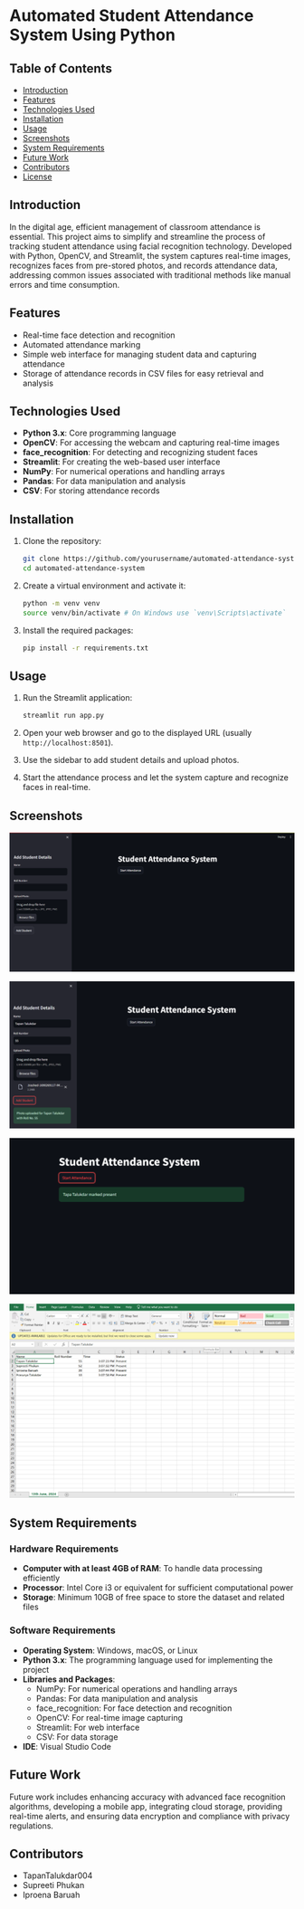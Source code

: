 # Automated Student Attendance System Using Python



## Table of Contents
- [Introduction](#introduction)
- [Features](#features)
- [Technologies Used](#technologies-used)
- [Installation](#installation)
- [Usage](#usage)
- [Screenshots](#screenshots)
- [System Requirements](#system-requirements)
- [Future Work](#future-work)
- [Contributors](#contributors)
- [License](#license)

## Introduction
In the digital age, efficient management of classroom attendance is essential. This project aims to simplify and streamline the process of tracking student attendance using facial recognition technology. Developed with Python, OpenCV, and Streamlit, the system captures real-time images, recognizes faces from pre-stored photos, and records attendance data, addressing common issues associated with traditional methods like manual errors and time consumption.

## Features
- Real-time face detection and recognition
- Automated attendance marking
- Simple web interface for managing student data and capturing attendance
- Storage of attendance records in CSV files for easy retrieval and analysis

## Technologies Used
- **Python 3.x**: Core programming language
- **OpenCV**: For accessing the webcam and capturing real-time images
- **face_recognition**: For detecting and recognizing student faces
- **Streamlit**: For creating the web-based user interface
- **NumPy**: For numerical operations and handling arrays
- **Pandas**: For data manipulation and analysis
- **CSV**: For storing attendance records

## Installation
1. Clone the repository:
    ```bash
    git clone https://github.com/yourusername/automated-attendance-system.git
    cd automated-attendance-system
    ```

2. Create a virtual environment and activate it:
    ```bash
    python -m venv venv
    source venv/bin/activate # On Windows use `venv\Scripts\activate`
    ```

3. Install the required packages:
    ```bash
    pip install -r requirements.txt
    ```

## Usage
1. Run the Streamlit application:
    ```bash
    streamlit run app.py
    ```

2. Open your web browser and go to the displayed URL (usually `http://localhost:8501`).

3. Use the sidebar to add student details and upload photos.

4. Start the attendance process and let the system capture and recognize faces in real-time.

## Screenshots
![Streamlit Interface](images/1.png)  <!-- Replace with your actual screenshot path -->

![Adding Student Detail](images/2.png)  <!-- Replace with your actual screenshot path -->

![Marking Attendance](images/3.png)  <!-- Replace with your actual screenshot path -->

![CSV Daata Save](images/4.png)

## System Requirements
### Hardware Requirements
- **Computer with at least 4GB of RAM**: To handle data processing efficiently
- **Processor**: Intel Core i3 or equivalent for sufficient computational power
- **Storage**: Minimum 10GB of free space to store the dataset and related files

### Software Requirements
- **Operating System**: Windows, macOS, or Linux
- **Python 3.x**: The programming language used for implementing the project
- **Libraries and Packages**:
  - NumPy: For numerical operations and handling arrays
  - Pandas: For data manipulation and analysis
  - face_recognition: For face detection and recognition
  - OpenCV: For real-time image capturing
  - Streamlit: For web interface
  - CSV: For data storage
- **IDE**: Visual Studio Code

## Future Work
Future work includes enhancing accuracy with advanced face recognition algorithms, developing a mobile app, integrating cloud storage, providing real-time alerts, and ensuring data encryption and compliance with privacy regulations.

## Contributors
- TapanTalukdar004 <!-- Replace with actual names and GitHub usernames -->
- Supreeti Phukan
- Iproena Baruah



